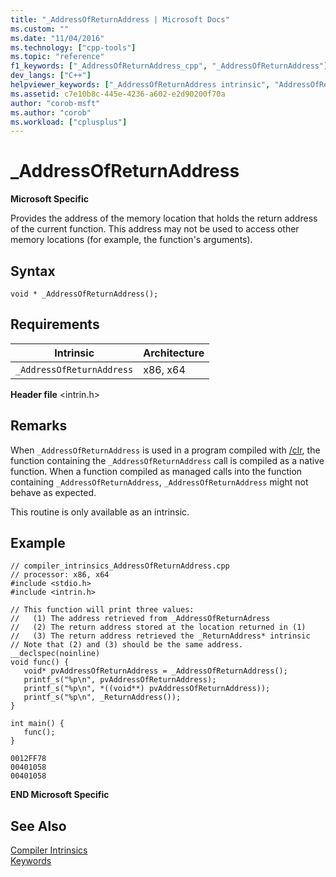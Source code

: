 ```yaml
---
title: "_AddressOfReturnAddress | Microsoft Docs"
ms.custom: ""
ms.date: "11/04/2016"
ms.technology: ["cpp-tools"]
ms.topic: "reference"
f1_keywords: ["_AddressOfReturnAddress_cpp", "_AddressOfReturnAddress"]
dev_langs: ["C++"]
helpviewer_keywords: ["_AddressOfReturnAddress intrinsic", "AddressOfReturnAddress intrinsic"]
ms.assetid: c7e10b8c-445e-4236-a602-e2d90200f70a
author: "corob-msft"
ms.author: "corob"
ms.workload: ["cplusplus"]
---
```

# _AddressOfReturnAddress
**Microsoft Specific**  
  
 Provides the address of the memory location that holds the return address of the current function. This address may not be used to access other memory locations (for example, the function's arguments).  
  
## Syntax  
  
```  
void * _AddressOfReturnAddress();  
```  
  
## Requirements  
  
|Intrinsic|Architecture|  
|---------------|------------------|  
|`_AddressOfReturnAddress`|x86, x64|  
  
 **Header file** \<intrin.h>  
  
## Remarks  
 When `_AddressOfReturnAddress` is used in a program compiled with [/clr](../build/reference/clr-common-language-runtime-compilation.md), the function containing the `_AddressOfReturnAddress` call is compiled as a native function. When a function compiled as managed calls into the function containing `_AddressOfReturnAddress`, `_AddressOfReturnAddress` might not behave as expected.  
  
 This routine is only available as an intrinsic.  
  
## Example  
  
```  
// compiler_intrinsics_AddressOfReturnAddress.cpp  
// processor: x86, x64  
#include <stdio.h>  
#include <intrin.h>  
  
// This function will print three values:  
//   (1) The address retrieved from _AddressOfReturnAdress  
//   (2) The return address stored at the location returned in (1)  
//   (3) The return address retrieved the _ReturnAddress* intrinsic  
// Note that (2) and (3) should be the same address.  
__declspec(noinline)  
void func() {  
   void* pvAddressOfReturnAddress = _AddressOfReturnAddress();  
   printf_s("%p\n", pvAddressOfReturnAddress);  
   printf_s("%p\n", *((void**) pvAddressOfReturnAddress));  
   printf_s("%p\n", _ReturnAddress());  
}  
  
int main() {  
   func();  
}  
```  
  
```Output  
0012FF78  
00401058  
00401058  
```  
  
**END Microsoft Specific**  
  
## See Also  
 [Compiler Intrinsics](../intrinsics/compiler-intrinsics.md)   
 [Keywords](../cpp/keywords-cpp.md)
